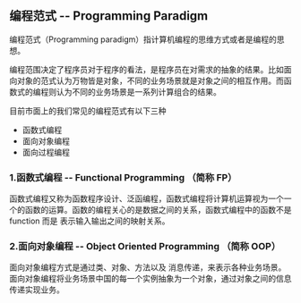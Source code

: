 ## 编程范式 -- Programming Paradigm

编程范式（Programming paradigm）指计算机编程的思维方式或者是编程的思想。

编程范围决定了程序员对于程序的看法，是程序员在对需求的抽象的结果。比如面向对象的范式认为万物皆是对象，不同的业务场景就是对象之间的相互作用。而函数式的编程则认为不同的业务场景是一系列计算组合的结果。

目前市面上的我们常见的编程范式有以下三种

+ 函数式编程
+ 面向对象编程
+ 面向过程编程

### 1.函数式编程 -- Functional Programming （简称 FP）

函数式编程又称为函数程序设计、泛函编程，函数式编程将计算机运算视为一个一个的函数的运算。函数的编程关心的是数据之间的关系，函数式编程中的函数不是function 而是 表示输入输出之间的映射关系。

### 2.面向对象编程 -- Object Oriented Programming （简称 OOP）

面向对象编程方式是通过类、对象、方法以及	消息传递，来表示各种业务场景。面向对象编程将业务场景中国的每一个实例抽象为一个对象，通过对象之间的信息传递实现业务。

